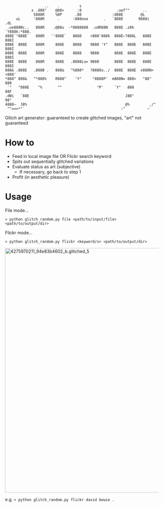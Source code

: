```
                  ..    .         s                                       
            x .d88"    @88>      :8                .uef^"      ..         
             5888R     %8P      .88              :d88E        @L          
     uL      '888R      .      :888ooo       .   `888E       9888i   .dL  
 .ue888Nc..   888R    .@88u  -*8888888  .udR88N   888E .z8k  `Y888k:*888. 
d88E`"888E`   888R   ''888E`   8888    <888'888k  888E~?888L   888E  888I 
888E  888E    888R     888E    8888    9888 'Y"   888E  888E   888E  888I 
888E  888E    888R     888E    8888    9888       888E  888E   888E  888I 
888E  888E    888R     888E   .8888Lu= 9888       888E  888E   888E  888I 
888& .888E   .888B .   888&   ^%888*   ?8888u../  888E  888E  x888N><888' 
*888" 888&   ^*888%    R888"    'Y"     "8888P'  m888N= 888>   "88"  888  
 `"   "888E    "%       ""                "P'     `Y"   888          88F  
.dWi   `88E                                            J88"         98"   
4888~  J8%                                             @%         ./"     
 ^"===*"`                                            :"          ~`       

```
Glitch art generator: guaranteed to create glitched images, "art" not guaranteed

# How to
* Feed in local image file OR Flickr search keyword
* Spits out sequentially glitched variations
* Evaluate status as art (subjective)
    * If necessary, go back to step 1
* Profit (in aesthetic pleasure)

# Usage
File mode...

```> python glitch_random.py file <path/to/input/file> <path/to/output/dir>```

Flickr mode...

```> python glitch_random.py flickr <keyword/s> <path/to/output/dir>```



<a data-flickr-embed="true"  href="https://www.flickr.com/photos/102397924@N07/22890693172/in/dateposted-public/" title="4275970211_94e83b4602_b.glitched_5"><img src="https://farm1.staticflickr.com/625/22890693172_1987038b6b_c.jpg" width="800" height="800" alt="4275970211_94e83b4602_b.glitched_5"></a><script async src="//embedr.flickr.com/assets/client-code.js" charset="utf-8"></script>

e.g.
```> python glitch_random.py flickr david bowie .```
